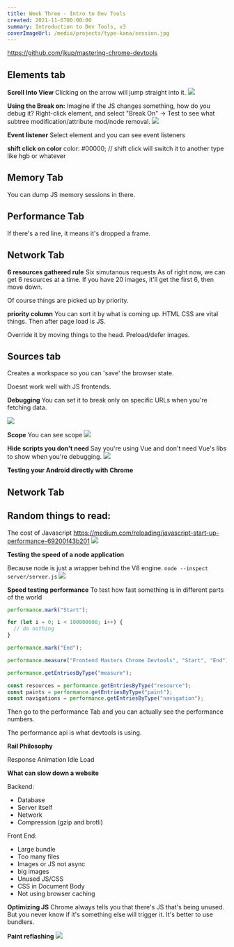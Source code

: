 ```yaml
---
title: Week Three - Intro to Dev Tools
created: 2021-11-6T00:00:00
summary: Introduction to Dev Tools, v3
coverImageUrl: /media/projects/type-kana/session.jpg
---
```


<script context="module">
  import { load } from "./_load"
  export { load }
</script>

https://github.com/jkup/mastering-chrome-devtools


## Elements tab

**Scroll Into View**
Clicking on the arrow will jump straight into it.
![](https://i.imgur.com/lck2C4c.png)


**Using the Break on:** 
Imagine if the JS changes something, how do you debug it?
Right-click element, and select "Break On" -> Test to see what subtree modification/attribute mod/node removal.
![](https://i.imgur.com/HmYRXjP.png)


**Event listener**
Select element and you can see event listeners

**shift click on color**
color: #00000; // shift click will switch it to another type like hgb or whatever

## Memory Tab

You can dump JS memory sessions in there.

## Performance Tab

If there's a red line, it means it's dropped a frame.


## Network Tab

**6 resources gathered rule**
Six simutanous requests
As of right now, we can get 6 resources at a time.
If you have 20 images, it'll get the first 6, then move down.

Of course things are picked up by priority.

**priority column**
You can sort it by what is coming up. 
HTML CSS are vital things. Then after page load is JS.

Override it by moving things to the head.
Preload/defer images.


## Sources tab

Creates a workspace so you can 'save' the browser state. 

Doesnt work well with JS frontends.

**Debugging**
You can set it to break only on specific URLs when you're fetching data.

![](https://i.imgur.com/cmREdC1.png)


**Scope** 
You can see scope
![](https://i.imgur.com/sRAj1H2.png)

**Hide scripts you don't need**
Say you're using Vue and don't need Vue's libs to show when you're debugging.
![](https://i.imgur.com/2EOa6YZ.png)


**Testing your Android directly with Chrome**



## Network Tab


## Random things to read:

The cost of Javascript
https://medium.com/reloading/javascript-start-up-performance-69200f43b201
![](https://miro.medium.com/max/2000/1*GuWInZljjvtDpdeT6O0emA.png)


**Testing the speed of a node application**

Because node is just a wrapper behind the V8 engine.
`node --inspect server/server.js`
![](https://i.imgur.com/CuEB6qx.png)


**Speed testing performance**
To test how fast something is in different parts of the world

```js
performance.mark("Start");

for (let i = 0; i < 100000000; i++) {
  // do nothing
}

performance.mark("End");

performance.measure("Frontend Masters Chrome Devtools", "Start", "End");

performance.getEntriesByType("measure");

const resources = performance.getEntriesByType("resource");
const paints = performance.getEntriesByType("paint");
const navigations = performance.getEntriesByType("navigation");
```

Then go to the performance Tab and you can actually see the performance numbers.

The performance api is what devtools is using. 

**Rail Philosophy**

Response
Animation
Idle
Load

**What can slow down a website**

Backend: 
* Database
* Server itself
* Network
* Compression (gzip and brotli)

Front End:
* Large bundle
* Too many files
* Images or JS not async
* big images
* Unused JS/CSS
* CSS in Document Body
* Not using browser caching

**Optimizing JS**
Chrome always tells you that there's JS that's being unused. But you never know if it's something else will trigger it.
It's better to use bundlers.

**Paint reflashing**
![](https://i.imgur.com/T20vn0m.png)